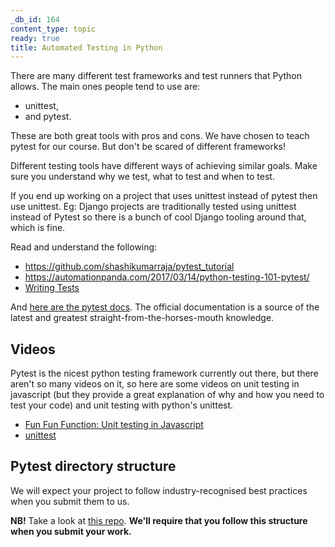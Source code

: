 ```yaml
---
_db_id: 164
content_type: topic
ready: true
title: Automated Testing in Python
---
```


There are many different test frameworks and test runners that Python allows. The main ones people tend to use are:

- unittest,
- and pytest.

These are both great tools with pros and cons. We have chosen to teach pytest for our course. But don't be scared of different frameworks!

Different testing tools have different ways of achieving similar goals. Make sure you understand why we test, what to test and when to test.

If you end up working on a project that uses unittest instead of pytest then use unittest. Eg: Django projects are traditionally tested using unittest instead of Pytest so there is a bunch of cool Django tooling around that, which is fine.

Read and understand the following:

- https://github.com/shashikumarraja/pytest_tutorial
- https://automationpanda.com/2017/03/14/python-testing-101-pytest/
- [Writing Tests](https://docs.python-guide.org/writing/tests/)

And [here are the pytest docs](https://docs.pytest.org/en/latest/). The official documentation is a source of the latest and greatest straight-from-the-horses-mouth knowledge.

## Videos

Pytest is the nicest python testing framework currently out there, but there aren't so many
videos on it, so here are some videos on unit testing in javascript (but they provide a great explanation of
why and how you need to test your code) and unit testing with python's unittest.

- [Fun Fun Function: Unit testing in Javascript](https://youtu.be/Eu35xM76kKY)
- [unittest](https://www.youtube.com/watch?v=6tNS--WetLI)

## Pytest directory structure

We will expect your project to follow industry-recognised best practices when you submit them to us.

**NB!** Take a look at [this repo](https://github.com/Umuzi-org/python-pytest-reference-dir-structure). **We'll require that you follow this structure when you submit your work.**
